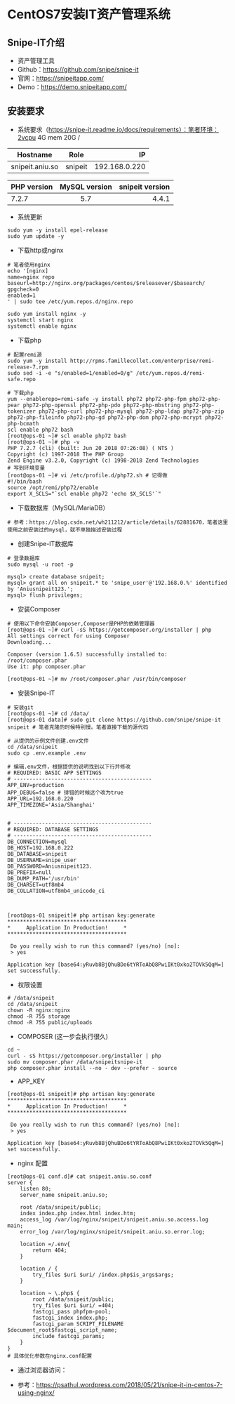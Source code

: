 # CentOS7安装IT资产管理系统

## Snipe-IT介绍

- 资产管理工具
- Github：https://github.com/snipe/snipe-it
- 官网：https://snipeitapp.com/
- Demo：https://demo.snipeitapp.com/

## 安装要求

- 系统要求（https://snipe-it.readme.io/docs/requirements）：笔者环境：2vcpu 4G mem 20G /

| Hostname      | Role             | IP            |
| ------------- |:----------------:| -------------:|
| snipeit.aniu.so | snipeit | 192.168.0.220 |

| PHP version      | MySQL version             |   snipeit version         |
| ------------- |:----------------:| -------------:|
| 7.2.7 | 5.7 | 4.4.1 | v4.4.2 - build 3666 |


- 系统更新

```
sudo yum -y install epel-release
sudo yum update -y
```

- 下载http或nginx

```
# 笔者使用nginx
echo '[nginx]
name=nginx repo
baseurl=http://nginx.org/packages/centos/$releasever/$basearch/
gpgcheck=0
enabled=1
' | sudo tee /etc/yum.repos.d/nginx.repo

sudo yum install nginx -y
systemctl start nginx
systemctl enable nginx
```

- 下载php

```
# 配置remi源
sudo yum -y install http://rpms.famillecollet.com/enterprise/remi-release-7.rpm
sudo sed -i -e "s/enabled=1/enabled=0/g" /etc/yum.repos.d/remi-safe.repo

# 下载php
yum --enablerepo=remi-safe -y install php72 php72-php-fpm php72-php-pear php72-php-openssl php72-php-pdo php72-php-mbstring php72-php-tokenizer php72-php-curl php72-php-mysql php72-php-ldap php72-php-zip php72-php-fileinfo php72-php-gd php72-php-dom php72-php-mcrypt php72-php-bcmath
scl enable php72 bash 
[root@ops-01 ~]# scl enable php72 bash 
[root@ops-01 ~]# php -v
PHP 7.2.7 (cli) (built: Jun 20 2018 07:26:08) ( NTS )
Copyright (c) 1997-2018 The PHP Group
Zend Engine v3.2.0, Copyright (c) 1998-2018 Zend Technologies
# 写到环境变量
[root@ops-01 ~]# vi /etc/profile.d/php72.sh # 记得做
#!/bin/bash
source /opt/remi/php72/enable
export X_SCLS="`scl enable php72 'echo $X_SCLS'`" 
```

- 下载数据库（MySQL/MariaDB）

```
# 参考：https://blog.csdn.net/wh211212/article/details/62881670，笔者这里使用之前安装过的mysql，就不单独描述安装过程
```

- 创建Snipe-IT数据库

```
# 登录数据库
sudo mysql -u root -p

mysql> create database snipeit;
mysql> grant all on snipeit.* to 'snipe_user'@'192.168.0.%' identified by 'Aniusnipeit123.';
mysql> flush privileges;
```

- 安装Composer

```
# 使用以下命令安装Composer,Composer是PHP的依赖管理器
[root@ops-01 ~]# curl -sS https://getcomposer.org/installer | php
All settings correct for using Composer
Downloading...

Composer (version 1.6.5) successfully installed to: /root/composer.phar
Use it: php composer.phar

[root@ops-01 ~]# mv /root/composer.phar /usr/bin/composer
```

- 安装Snipe-IT

```
# 安装git
[root@ops-01 ~]# cd /data/
[root@ops-01 data]# sudo git clone https://github.com/snipe/snipe-it snipeit # 笔者克隆的时候特别慢。笔者直接下载的源代码

# 从提供的示例文件创建.env文件
cd /data/snipeit
sudo cp .env.example .env

# 编辑.env文件，根据提供的说明找到以下行并修改
# REQUIRED: BASIC APP SETTINGS
# --------------------------------------------
APP_ENV=production
APP_DEBUG=false # 排错的时候这个改为true
APP_URL=192.168.0.220
APP_TIMEZONE='Asia/Shanghai'


# --------------------------------------------
# REQUIRED: DATABASE SETTINGS
# --------------------------------------------
DB_CONNECTION=mysql
DB_HOST=192.168.0.222
DB_DATABASE=snipeit
DB_USERNAME=snipe_user
DB_PASSWORD=Aniusnipeit123.
DB_PREFIX=null
DB_DUMP_PATH='/usr/bin'
DB_CHARSET=utf8mb4
DB_COLLATION=utf8mb4_unicode_ci



[root@ops-01 snipeit]# php artisan key:generate
**************************************
*     Application In Production!     *
**************************************

 Do you really wish to run this command? (yes/no) [no]:
 > yes

Application key [base64:yRuvb8BjQhuBDo6tYRToAbQ8PwiIKt0xko2TOVk5QqM=] set successfully.
```

- 权限设置

```
# /data/snipeit
cd /data/snipeit
chown -R nginx:nginx 
chmod -R 755 storage
chmod -R 755 public/uploads
```

- COMPOSER (这一步会执行很久)
```
cd ~
curl - sS https://getcomposer.org/installer | php
sudo mv composer.phar /data/snipeitsnipe-it
php composer.phar install --no - dev --prefer - source
```

- APP_KEY

```
[root@ops-01 snipeit]# php artisan key:generate
**************************************
*     Application In Production!     *
**************************************

 Do you really wish to run this command? (yes/no) [no]:
 > yes

Application key [base64:yRuvb8BjQhuBDo6tYRToAbQ8PwiIKt0xko2TOVk5QqM=] set successfully.
```

- nginx 配置

```
[root@ops-01 conf.d]# cat snipeit.aniu.so.conf 
server {
    listen 80;
    server_name snipeit.aniu.so;

    root /data/snipeit/public;
    index index.php index.html index.htm;
    access_log /var/log/nginx/snipeit/snipeit.aniu.so.access.log  main;
    error_log /var/log/nginx/snipeit/snipeit.aniu.so.error.log;  
    
    location =/.env{ 
        return 404; 
    } 

    location / {
        try_files $uri $uri/ /index.php$is_args$args;
    }

    location ~ \.php$ {
        root /data/snipeit/public;
        try_files $uri $uri/ =404;
        fastcgi_pass phpfpm-pool;
        fastcgi_index index.php;
        fastcgi_param SCRIPT_FILENAME $document_root$fastcgi_script_name;
        include fastcgi_params;
    }
}
# 具体优化参数在nginx.conf配置
```

- 通过浏览器访问：




- 参考：https://psathul.wordpress.com/2018/05/21/snipe-it-in-centos-7-using-nginx/




